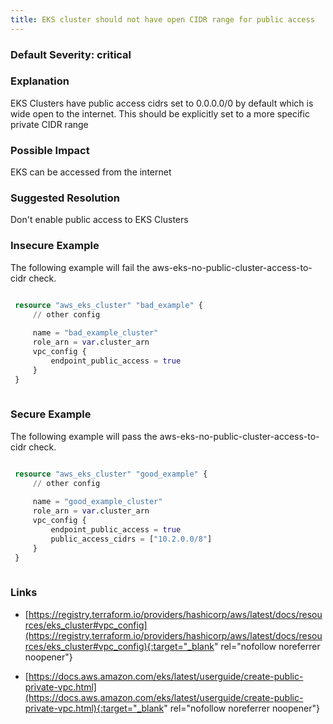 ```yaml
---
title: EKS cluster should not have open CIDR range for public access
---
```


### Default Severity: <span class="severity critical">critical</span>

### Explanation

EKS Clusters have public access cidrs set to 0.0.0.0/0 by default which is wide open to the internet. This should be explicitly set to a more specific private CIDR range

### Possible Impact
EKS can be accessed from the internet

### Suggested Resolution
Don't enable public access to EKS Clusters


### Insecure Example

The following example will fail the aws-eks-no-public-cluster-access-to-cidr check.
```terraform

 resource "aws_eks_cluster" "bad_example" {
     // other config 
 
     name = "bad_example_cluster"
     role_arn = var.cluster_arn
     vpc_config {
         endpoint_public_access = true
     }
 }
 
```



### Secure Example

The following example will pass the aws-eks-no-public-cluster-access-to-cidr check.
```terraform

 resource "aws_eks_cluster" "good_example" {
     // other config 
 
     name = "good_example_cluster"
     role_arn = var.cluster_arn
     vpc_config {
         endpoint_public_access = true
         public_access_cidrs = ["10.2.0.0/8"]
     }
 }
 
```



### Links


- [https://registry.terraform.io/providers/hashicorp/aws/latest/docs/resources/eks_cluster#vpc_config](https://registry.terraform.io/providers/hashicorp/aws/latest/docs/resources/eks_cluster#vpc_config){:target="_blank" rel="nofollow noreferrer noopener"}

- [https://docs.aws.amazon.com/eks/latest/userguide/create-public-private-vpc.html](https://docs.aws.amazon.com/eks/latest/userguide/create-public-private-vpc.html){:target="_blank" rel="nofollow noreferrer noopener"}



